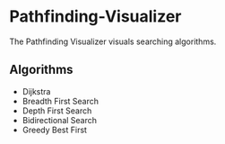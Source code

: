 # Pathfinding-Visualizer
The Pathfinding Visualizer visuals searching algorithms. 
## Algorithms
- Dijkstra 
- Breadth First Search
- Depth First Search
- Bidirectional Search
- Greedy Best First


